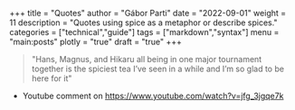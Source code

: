 +++
title = "Quotes"
author = "Gábor Parti"
date = "2022-09-01"
weight = 11
description = "Quotes using spice as a metaphor or describe spices."
categories = ["technical","guide"]
tags = ["markdown","syntax"]
menu = "main:posts"
plotly = "true"
draft = "true"
+++

>"Hans, Magnus, and Hikaru all being in one major tournament together is the spiciest tea I’ve seen in a while and I’m so glad to be here for it"  
- Youtube comment on https://www.youtube.com/watch?v=jfg_3jgqe7k